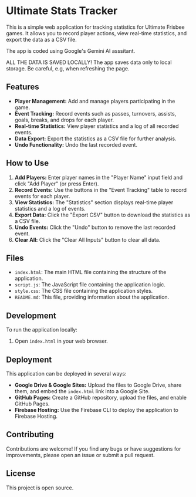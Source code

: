 # Ultimate Stats Tracker

This is a simple web application for tracking statistics for Ultimate Frisbee games. It allows you to record player actions, view real-time statistics, and export the data as a CSV file.

The app is coded using Google's Gemini AI asssitant. 

ALL THE DATA IS SAVED LOCALLY!  The app saves data only to local storage. Be careful, e.g, when refreshing the page. 

## Features

* **Player Management:** Add and manage players participating in the game.
* **Event Tracking:** Record events such as passes, turnovers, assists, goals, breaks, and drops for each player.
* **Real-time Statistics:** View player statistics and a log of all recorded events.
* **Data Export:** Export the statistics as a CSV file for further analysis.
* **Undo Functionality:** Undo the last recorded event.

## How to Use

1.  **Add Players:** Enter player names in the "Player Name" input field and click "Add Player" (or press Enter).
2.  **Record Events:** Use the buttons in the "Event Tracking" table to record events for each player.
3.  **View Statistics:** The "Statistics" section displays real-time player statistics and a log of events.
4.  **Export Data:** Click the "Export CSV" button to download the statistics as a CSV file.
5.  **Undo Events:** Click the "Undo" button to remove the last recorded event.
6.  **Clear All:** Click the "Clear All Inputs" button to clear all data.

## Files

* `index.html`: The main HTML file containing the structure of the application.
* `script.js`: The JavaScript file containing the application logic.
* `style.css`: The CSS file containing the application styles.
* `README.md`: This file, providing information about the application.

## Development

To run the application locally:

1.  Open `index.html` in your web browser.

## Deployment

This application can be deployed in several ways:

* **Google Drive & Google Sites:** Upload the files to Google Drive, share them, and embed the `index.html` link into a Google Site.
* **GitHub Pages:** Create a GitHub repository, upload the files, and enable GitHub Pages.
* **Firebase Hosting:** Use the Firebase CLI to deploy the application to Firebase Hosting.

## Contributing

Contributions are welcome! If you find any bugs or have suggestions for improvements, please open an issue or submit a pull request.

## License

This project is open source.
